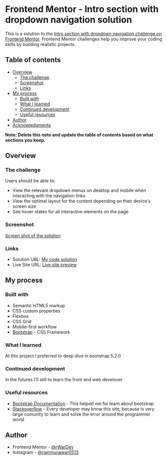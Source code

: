 # Frontend Mentor - Intro section with dropdown navigation solution

This is a solution to the [Intro section with dropdown navigation challenge on Frontend Mentor](https://www.frontendmentor.io/challenges/intro-section-with-dropdown-navigation-ryaPetHE5). Frontend Mentor challenges help you improve your coding skills by building realistic projects.

## Table of contents

- [Overview](#overview)
  - [The challenge](#the-challenge)
  - [Screenshot](#screenshot)
  - [Links](#links)
- [My process](#my-process)
  - [Built with](#built-with)
  - [What I learned](#what-i-learned)
  - [Continued development](#continued-development)
  - [Useful resources](#useful-resources)
- [Author](#author)
- [Acknowledgments](#acknowledgments)

**Note: Delete this note and update the table of contents based on what sections you keep.**

## Overview

### The challenge

Users should be able to:

- View the relevant dropdown menus on desktop and mobile when interacting with the navigation links
- View the optimal layout for the content depending on their device's screen size
- See hover states for all interactive elements on the page

### Screenshot

[Screen shot of the solution](./design/active-states.jpg)

### Links

- Solution URL: [My code solution](https://github.com/rianmunawar/FEM-IntroSection)
- Live Site URL: [Live site preview](https://femintrosection.netlify.app/)

## My process

### Built with

- Semantic HTML5 markup
- CSS custom properties
- Flexbox
- CSS Grid
- Mobile-first workflow
- [Bootstrap](https://getbootstrap.com/) - CSS Framework

### What I learned

At this project I preferred to deep dive in bootstrap 5.2.0

### Continued development

In the futures I'll still to learn the front end web develover

### Useful resources

- [Bootstrap Documentation](https://getbootstrap.com/docs/5.2/getting-started/introduction/) - This helped me for learn about bootstrap
- [Stackoverflow](https://stackoverflow.com/) - Every developer may know this site, because is very large comunity to learn and solve the error around the programmer world

## Author

- Frontend Mentor - [@rWarDev](https://www.frontendmentor.io/profile/rWarDev)
- Instagram - [@rianmunawar0513](https://www.instagram/rianmunawar0513)
